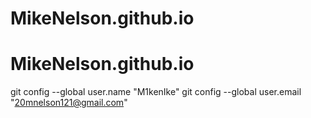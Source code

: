 # MikeNelson.github.io
# MikeNelson.github.io
git config --global user.name "M1kenIke"
git config --global user.email "20mnelson121@gmail.com"
